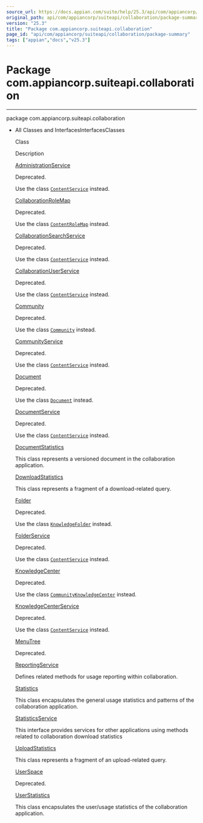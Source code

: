 ```yaml
---
source_url: https://docs.appian.com/suite/help/25.3/api/com/appiancorp/suiteapi/collaboration/package-summary.html
original_path: api/com/appiancorp/suiteapi/collaboration/package-summary.html
version: "25.3"
title: "Package com.appiancorp.suiteapi.collaboration"
page_id: "api/com/appiancorp/suiteapi/collaboration/package-summary"
tags: ["appian","docs","v25.3"]
---
```



# Package com.appiancorp.suiteapi.collaboration

* * *

package com.appiancorp.suiteapi.collaboration

-   All Classes and InterfacesInterfacesClasses

    Class

    Description

    [AdministrationService](AdministrationService.html "interface in com.appiancorp.suiteapi.collaboration")

    Deprecated.

    Use the class [`ContentService`](../content/ContentService.html "interface in com.appiancorp.suiteapi.content") instead.

    [CollaborationRoleMap](CollaborationRoleMap.html "class in com.appiancorp.suiteapi.collaboration")

    Deprecated.

    Use the class [`ContentRoleMap`](../content/ContentRoleMap.html "class in com.appiancorp.suiteapi.content") instead.

    [CollaborationSearchService](CollaborationSearchService.html "interface in com.appiancorp.suiteapi.collaboration")

    Deprecated.

    Use the class [`ContentService`](../content/ContentService.html "interface in com.appiancorp.suiteapi.content") instead.

    [CollaborationUserService](CollaborationUserService.html "interface in com.appiancorp.suiteapi.collaboration")

    Deprecated.

    Use the class [`ContentService`](../content/ContentService.html "interface in com.appiancorp.suiteapi.content") instead.

    [Community](Community.html "class in com.appiancorp.suiteapi.collaboration")

    Deprecated.

    Use the class [`Community`](../knowledge/Community.html "class in com.appiancorp.suiteapi.knowledge") instead.

    [CommunityService](CommunityService.html "interface in com.appiancorp.suiteapi.collaboration")

    Deprecated.

    Use the class [`ContentService`](../content/ContentService.html "interface in com.appiancorp.suiteapi.content") instead.

    [Document](Document.html "class in com.appiancorp.suiteapi.collaboration")

    Deprecated.

    Use the class [`Document`](../knowledge/Document.html "class in com.appiancorp.suiteapi.knowledge") instead.

    [DocumentService](DocumentService.html "interface in com.appiancorp.suiteapi.collaboration")

    Deprecated.

    Use the class [`ContentService`](../content/ContentService.html "interface in com.appiancorp.suiteapi.content") instead.

    [DocumentStatistics](DocumentStatistics.html "class in com.appiancorp.suiteapi.collaboration")

    This class represents a versioned document in the collaboration application.

    [DownloadStatistics](DownloadStatistics.html "class in com.appiancorp.suiteapi.collaboration")

    This class represents a fragment of a download-related query.

    [Folder](Folder.html "class in com.appiancorp.suiteapi.collaboration")

    Deprecated.

    Use the class [`KnowledgeFolder`](../knowledge/KnowledgeFolder.html "class in com.appiancorp.suiteapi.knowledge") instead.

    [FolderService](FolderService.html "interface in com.appiancorp.suiteapi.collaboration")

    Deprecated.

    Use the class [`ContentService`](../content/ContentService.html "interface in com.appiancorp.suiteapi.content") instead.

    [KnowledgeCenter](KnowledgeCenter.html "class in com.appiancorp.suiteapi.collaboration")

    Deprecated.

    Use the class [`CommunityKnowledgeCenter`](../knowledge/CommunityKnowledgeCenter.html "class in com.appiancorp.suiteapi.knowledge") instead.

    [KnowledgeCenterService](KnowledgeCenterService.html "interface in com.appiancorp.suiteapi.collaboration")

    Deprecated.

    Use the class [`ContentService`](../content/ContentService.html "interface in com.appiancorp.suiteapi.content") instead.

    [MenuTree](MenuTree.html "class in com.appiancorp.suiteapi.collaboration")

    Deprecated.

    [ReportingService](ReportingService.html "interface in com.appiancorp.suiteapi.collaboration")

    Defines related methods for usage reporting within collaboration.

    [Statistics](Statistics.html "class in com.appiancorp.suiteapi.collaboration")

    This class encapsulates the general usage statistics and patterns of the collaboration application.

    [StatisticsService](StatisticsService.html "interface in com.appiancorp.suiteapi.collaboration")

    This interface provides services for other applications using methods related to collaboration download statistics

    [UploadStatistics](UploadStatistics.html "class in com.appiancorp.suiteapi.collaboration")

    This class represents a fragment of an upload-related query.

    [UserSpace](UserSpace.html "class in com.appiancorp.suiteapi.collaboration")

    Deprecated.

    [UserStatistics](UserStatistics.html "class in com.appiancorp.suiteapi.collaboration")

    This class encapsulates the user/usage statistics of the collaboration application.